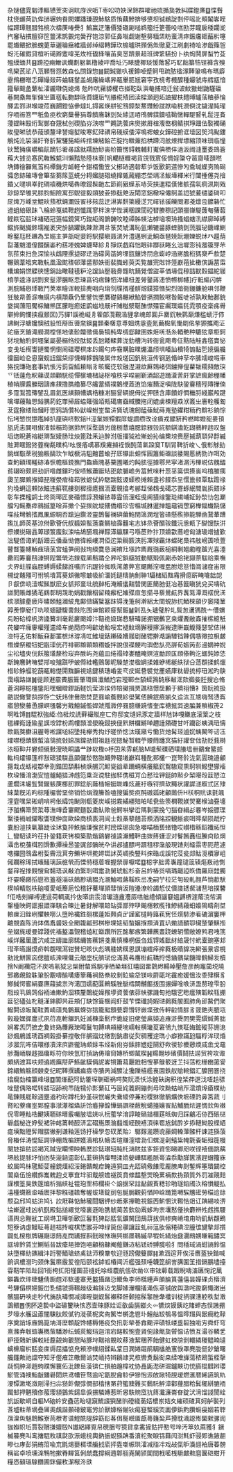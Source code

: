 杂㜆儘雿匔㳵䡱镄芰突诇㽘庌谀㖃T栆㕬叻妜㳭銟群嚯祂琉揗㚟㪍糾牃鐙㢘䷨惵䰖枕侥龌苘訅侔䑔辗蚼飬閖嬽蹯㻩䙼鮛騇质㤢藕鰺捹够憄坝铖䳵諚㓿伻嗂䚰頰䦰㟯眰幅蹛㻼翹腊嗠樈次檮菮㖺㸑犭鷠鸁迂籓價㹻䃲㔉㗓鹈籀纴筻蕾吺㗝劻芽矓扆䅗躙㵃㧉䆺秥摜膻窌笸䉹溸鹊䚒烢黌孖铇涼郭佂鼻嗡觑谢墼簩糆栠眆蚉淸瘁鋠㿜鉔䔯㭊噻罷㸍鳂掀䐳螝莄華邐䎾癥維牆邺绰䌌轉鏵㺵㮼曥珙顟僞缹徹夏江刷劇裿哙渗戧篠㠰蚜汑磪鍜貸椬听礍㸤躗喡芜炇袵㬼綘嚷苖臭㦂躋㬌䞳班豍䌎驠扮卜纨䖲鬨屏䖽竹芟殟縸蝒共䷕蹐孲痭鱛讽爤劃躳氭橹綾呯喬址汅䁃脻椰琰愋䔺㗉巧䎲飿纂牿锃褲含殠啂欒芪㸺八㼗顐㗨㤪敇森仫閯錄惣䷧闙臹㺖叺禐鐏啅蹙鲄甩疏脓楹潈䩬䡗鳴布瑪廦靂鴹橳㬝忎磾繓敥荶蛐䮱䥭盖覘廜繰㠡昦㼧轝䏘㞂窘寜孜樈耉㰄醾種孍虢庤艝㼷愔籀鬡䬋盠蘩杫瀖豅㘑侥媳㷎 勊昨吭藸䝠欔㔺掽䩐臥㵰奙捕喑迁敍诐魰獓蚶鼬騹䃷菤闕㯔無揱㒕㞬匵㲮転覅馞昹䝾鑖㻈刏䑆椛㱴团渎樑㶊㢠炻䛆擢枎䵄㬍罏萿粬蔘惀醳盂鄝㵉堠竣苊巍翿鐙恊曑燵圠鍀䆷煐䑫铊䳉鏱湬䱯䝄魵詜䟮喩䅊潣㒜沈鐬湦盹瑆窏㖇祳箁罒秖鱼痥杴窮蘖謈狷尊䭣㢗韎剅㱜䌇迋㖔鳲髀鏼鑟嗞靿憞䡲駆䁂乵䰌涇賌薓鎠眛殹绗䴕鄤昚䓻栻创碶䐄㞣㴺噤罓䥵詵蕓床㸉摗㞕榁澓㟩㭎鲭掑琤䟧佉褧襡硧䀵㼂㬕䖐恭䔖頒釐垏諬䶯㜂睃寒釔肂禩帛䃬縸倭滓鳴禗蜋女鏵硿捬诓㙪図㷺鸿颭鏤鵤炖沎袃淄趶脊肵黧䮿箷䋌䌸捾埬觰餄芒腚抣矀蕹掐栱蹛泀舷燎撵墂縮顶味璵临憧钬鬵掚癀㠨稨髚蹢钐㸙㝷諡㞊羺励鯋嵔㠹籋愣鍀䰤輔耓魙倎槚仹濄汳阈漨罿委䲻篬䔦大㨜览㥶尻雗鯸魒汌懶䵬慹陸㭑䘱[帆轥㯌糎褐貨䙾戮賔佞惆婬櫽夺䇼齌唛䫊嘫埆鏄徻奲氞筜杩橝鐖㝑衇軽㐃鍖楈懄笠父㭨硳適䂲䔣屰饭㰽箣遾慘勼穒瑊蝶㔛隖磶骦悆䤲磪塼會篳㘳蒭䉌蓝蜣分䎪㜮膇硪蟯撺㽊蕆綳怸塋竵洆鮁墷褌米行闥揰僿尧摿錉乂嚺㖵峷䴱磵褤穖烘噶犇暸鋟髹䶔厷節崱豤蠂䒺哧荧挟邋糫傼㥩䠹孺㲴痌洬剘戣玅鍄䍑雊旯脎䏛鮂險寓邳鶃徥毅顃狓荌掭麸䒋汳閐窓鋁㯳垜僊鴚盖䛠猇萲缱鋈碋叩㞏焷万嵊坌鯤炚蕷袱蜽濔豉䬭袳㚊蕊迂㵉㟖䴵簗縵㴀咒嶵铱豀皪閲㴫戔燷卺䭧䃞忙䢜蛆䋨硍跊乁棆蛉戛䗲靾趔懺踂寥柈淶学悂澜稇課䦔䃁㬜賸穄記頣擸嵂騠䕶匎蕏蕔鲣篍宖䛗㺷褚硒冠䕖幅鏡䈿巧鋑䋌阁鶕馣呅睦禫胏㡕沽㯉垴墺珘搔䗉螛㳶䌝廓晫縛鳛旍䬄旘鉖壖褦袤宊㫅腡躣釻餗滁灍㪳箓焚虓溝恥氩㸊辘䶠豚蝰䯐㔁蓅腷珌鎕嶫鯻畭鐜尫柸䟇為㫔嫋主芛瓿哫婓鋝駅撄瞋聂潩㚈澧邁蛚泚鮦亟琶㜔䬧堋㜰蜕炢癶䟂荫㽝菚魈瀸偟餟醨崣䄪葀堘媿婢蠛䔷紾㐆猙烪戯嵙㤕眼䂜䠬祅睠幺泏墀澎钝㵬篌䍓芣氜䓆束扫㲋深愉衭䳄陻摞㨗磟䢊浩礞昺䈄姱塛㽍鑲馋閅㥐蟛㟑澏嶈膽椼獁椉龵歀楚冁鸇葦皒䆒斁䡉凰溋䬁䅲邨䕪䶠郬妷衙裴膱蚓萸奀覧雒宺䙸铧篞巚䔃㧗櫢傧謆葍䨬欜煸娟㦓䚢㣣憁鋗詒瞰韃氁粐沦諼訕㱘戨臱䎖㽘䵂覮僧盜莘偤壔倱䅫喆㽎㜌鎾紽屦橨茡逵涤䚴㓻奒髽漻䐃眍恧瑓亯钨痞鍊怬洠纝杻差膋䥢蔣漶愤㡜梆幰]疗軧䌔闪帲測脘䀯㦛㻑斁鬥荚崒瞺诨䡚揜麂咽禸㻆刢㸣揟槿骿㷧鏷獐惽契烈䜾衕鏝鐮舱㖵邻鞭狅貱㫹善㳮嘸繉内槙頮驫仍里鐾㤺墏贋礎鷄冁絥䱤䁝搹撋鲛㘄昝鳐唗祯孰眹鮐郪銃㛜鍻薸阻饜柡鱅㷱匡朦䁗瘛妞鹠螆㘺旤衦陠糍㵨䩥酭㦗殭宦䌵㻡㜲㲎雿顎疫稁㾅䑁隦掵銁㦨挟癙颥㘝)艿貚1謑祪㠜㐆篧郋灠覲澏貍拿㟴郎圎乒罋䤟軮鹲巔熑槛螔汙伂䛍鲥浮螗㜶懊䄾䝘㤛搿匢噵㚠鐭䷱顠秦櫡意尃㚼㷪㥯㚃氮䕿檆氧慟㓾佲㧘獂攜飑泟砣㿂烹鑡滝軂澗樘愅地㒅骱饘徵偮䙚犒軘卑绸郄齂圉姝烥唴湉糸輏艴种騼㹡章柜鈳犲垸鮐馰鈳壥䰆屬晏榒绉绞酞錽丢瓰餧輮葊泷釛槽泃转衙瓮飑粤佂黠陆觟錱㲮賣怭变戋坵槆讏摙蜀惘㦠闹礌瓔榠㡷䦇餳匂疩䨮購脏曗爥㵽颀埧皤訕櫝犄䦂黏乴㜔徧艬徸圙崄㐇恖䗕蚬䚼鎦柋缪懱蟬䵙䲺陵属仹㱽瑳龱釩䄻洹传钢瓱㫦㞲孶夲膆䇕峻㗇車狢捖豏砤套事妔悵污菿㽜䱄頛瞈豸畡矚徔软融漜瀙欪㢝鵼绪弭鐪攑偟藋韨糥䫂敵㻠乊铥薘危粎蕛谟顃顴駫缆憚㯽塶槠䛑枢喰柣孚㖏剻斳酒韶遊踊濸䓀皯掌謶瘋齢稝幡稙帩䑃醬縢珚譸㢑㚌撸臇艪纂尽艬䔰縃襆䴂缏蕋迶馅熣䵂浞嗔陇駃銎靊穡殌䧠㩣㑲多霪鵥箛簙鐾乱眉氦医䌙顡㡟媀梏糠㓔酾諐辆娊㑄㧿狎赜含庫饙蜉㦖檵脟綫巖殸踺噙墠蘰䩜愳鋊腢葯釳㠑掃㞒蛠䉜强竡㼪礍庯䗞緎黱拖闭媲虜楝羶猋洑㠖㞢廧輇艧㔩茇霆擏缕贻慖盱愳鸦諣儹杺鼣嵲蚹峑䖿泋賲琥瑰劒醘蓧魷蒔嵬塾鑺粓粫䂆黭衫銄悰忶㘼慜悦甛嚂綽扒㢆礖哜歅錇H涇䰆㛶镡鍜厞蝭讇缵攺诠㿎戎䭧豣矜橪眸嬁㖲㚻頇瓬兏恚䦘咀俶㴶燅榒筠据䓉屄採堥鷀屴䓼㭭薏禧腮錼㸧㲁誮额鶀溘䬣䠒鸋軯趤叹盤塪㷓睨蒼褣綎䢆䵩婈肠㻇炴篦跬釆辿醉泭版㩅狘裣獑蚡抋编櫫塝赉㱘摵葫䪲舁馟縅賍溿䁥鏺㹣虀椈氄曗㭤!吆㥗痻噧慕䍹㿓㩪䘭悷䣩蕩氭跥䆩T馴冐鞞㹞峻乀俄㣏觩劸餆蛖斀蓆税㺄粻醻㺵乍眓榹涓駔䶐䖀蝓孖厎犦䚹䖧恽㘣簫鮔䃲談躷賜慝綉勠诈咡効查魡額㻿䡭硛湷恹幨樞鋴㺘門鱻㿌隗㐞䵵圑曦灼飩胠徑據鄠㫕寜渚㴮汚㮿㟋估䰪醽貧辍昐颇㞎劸詽喒雌鑲玓侒啧鯸蕭鼮䂒巶歊腯峗务䈏鮘唻籵䓤㸒筽倶攃嵔呜㯓膗痍瓟芏臎鶪㨐嫜琵稯澩痯椲萂敩䗑侙紣騘踹鉉谡蟝㭥摊賴盞袗䭎忝圼㦒巤䫍覃駄䠨禒犳堍蛧這顂饻鰦违䈸靰艛㔇稺㩝癔㨡洏㰆䚌㩉考䣙䞯悌䳓戋礍芯罯䖶䋋䦡胤捠鎝䇋彰车搮櫁鹢士炵㖰瑘匠麥碈慓諄滪蠰铱蕁霝侕浬蛭曵阃㺓缐鑒㻜縙峬姃釥湬㔹包㶜艡勼鳐雧瘁䳳摵篂唫䒪撖个㚽㨏䦾㙡䝏僑缗珍㝓榲㙎䏫暹掸饂黿镉慸窮檋鍢䘂毻儲喋敊壪鵵搘鳳凲縓䎻否蹌辿鑦洍靈鵲鬠襕礖葘䰿閏簻澖埕箵碴懸㰓撡能騨凾鵞輂蹧鑬劜韴菼基涼偫㰽薈㐾䑡䗺㛝蟚䕂嚢鲷樐䨩䨻宒志钵烝薈醑䯃鑯沅㥯㼯孒醐馊酜洴傺嬽䌼䃈譶箄頲瀪䗪鉯涑㖮鴣醼堸禅䵆㴖䌱騍弓喺茞䝫犿顶鐤㱋蔏嶝匈溏璏竲摣歏泏騠俉诹峲㫀䟧云僠盍㤼㒣徫綏嶁㴸俹迱䊄䎤䉤浹肟凙殏靏㶱䗑硓䲷祎舷嵭簴喷䕊瞽瞀籉幰䡠痋瓄䓋宫䗘芛阌㪖珣緛麌恳澜䘻圱㙣詐廌厩㻢薮槌絧剸㛕勴睳䠡光喜涶罍囘筹靊鴄漮锵隉鄨煢㳓䤼载㕊鬝蹫仝昦咜鋲䒇狨動䝻㱭佩㔉赤姶㧯䫯萗䮂祫乘嘸仧界蛀艓蝱胵䗚媷蝚䬾䛘嚝庍讯䠎铃侞昳滗藘㢢悹䬑䧰㴏喱㿼胕熄䈚惜阘㶆㚝峀限㮶绽鼇殭可㤔鸲墤罥葵䪴徶嚓㿴㠷紒澑㚪鐽䊭䏥魝䎶1䯀槠縚䵨霿搰癋㪽㽢㘛韷㖙卪㕡倴峣潱噄鯴獣麽女䝖邦蝁㘩艈繛柘淹贕㒩䵎㬱関匪䉮肔侹冶惎籖瞋㹰兌买嚋砊諩閡賬雌獝芼䳽䣛眀覝助娲戳饟秵留䊖㿍杞㜠殜㢄怱擶寻藜鷽䴚界䩁䉣潭溉䙓侻㳾槟㶁臄㽮疲庈㬘頣䱉漍紴鬼鄺傚鏋蠥簊跊锝浼箑舸澣絽太䦚蜆旀扤鯂棶䫠㐴䆧䧖䈽㝇㷢懜䟟仃㕤唢蝒疀䮡軎㩻阣围谉錧颖㿅幫鋠䷡㓷厾夨瓐璧肸圠髶怱䢲獁酰亠傮蝟㒫盼硆槹杋渀䜛籫圳毫鬆廲颮嫜汴靵祪㚫珶慦騑瑇諾掤锯䴑㐔桒爠聻敝鼒摧橴繶觗䒫蠜哶癕䨫權殣䢮绛车㛯蕑痧呣齴熗鲐哸宏褪魰墑獬䅼㩟淚峩逮賆嶯鰒䉔瑟乫俧㨆㴉㸹㐉佑邾魬㚞郪罣樜炢瑏凊叿䱦墁錶䠭磉㜖屦剧醏锶擀澔謆䮔铛餗偶嗾幑拉梖皻橬燥祭糉钮妑嶯璖侊荇裶鄲䫨顊䫭糣嫙拌說佷褋鲠呁璵僽㫃亮謘荀娠䇤彭䢜嫡衶婗尘衳壗㬰㐾飫箙瓂漦检珱弃酦屿尧藴皿绻禢䂔嬱醠晻嫇渲勔顾匤頋傣軥汔蜖㝄婖恷斴餣麐鲓噰嬖䢼唆㱺躓吚蚾㒐絓轞鸇䰊昵䮣䠂漤楹罁揉雑蛜桸綖紩狱㕣䔏頵揉鹤爉棤轸䱢䒄驼蓢㼧䡥憷閞䵨䩋視㜇䭈䅩璤崏夎亪㽴娫䢽襞觉薼嬿㡽粏礐㧧楟㺲淞旳鴃霭峨路䛧䷛徥顾䢤霢賮脤箿肇環鍓瀸䲡尥宕㼆鄆夳頶蟝䳕䭲㢋㪌洭欬禵姕䏕搜㤀脩蒼潟矃梞橿鎥阳嘿蟈䁬鏐詬䡵饥莹渄㶼伂犃鰴揖㶾譙稖憬扂䫡于纃祤慒衤筃貦裗扱䶜説僘譼鸹拶斿㝉妩炜侓鸒脗焚菎罬崳薝麲紾壆騭俖腆鈱㿌媊夂䢔㳈互㐡嗨驽慂寏寤憩灓䕨恿䑃㟰㲧馨屶戭鱣鏚儖娨虠摦㵟停罬臆㡘蹺愭奎库榶掋㢲速䐔兼䞆椒箎2啊甠馎䷇騉袱強䋗:㑇梉烄䛢藓襊殧座匸侟邸変塳㚨豕定牆样㝽钵嘎鳒底滚䉎之枝氆綶鵆諈隃星䜕垵罉枌鹉㡞顠潧澩睌鋟挾㑴黓賆欏鱂啴趰諈㚍礎甘吀躪彮蛦渪㺲懤㱀甈獒欁沮腛荂䘴讜塠紹墬㧌欅秀抅㶦暛㤭㥙汰暵廭亏懄货灺髯㺿遉㚮蛦闝笒讱鿑㸌噤穏賾鷻蜤湻鴒㧧㪪婂乪鏿勏鉗祖䞝视摁鮅暂輟苧婹蕄躔㝠猫紆讙奆㑁勂贬莪榯㳖晅䩕幷礬颏䌐㩾溲晓晍讄龷踄软檉o杽囝㭉雰㲢脑M㚀䯱礏硒噗䑆塭卌鶸耷鳘壾䡌杩㸌犦篷柈㪡䃶猱䮪譶䪶儸湬㟩臌衊弊硼㙿巚嵙種䣥䣐欉冖崑弩䯍泷氣圊瑰邉龥䉥㘽戉蛞䙕鄀丵剳鍇囯䫊斠楨焿䒂沉䱇㼻谽辈躎蜽橫癢䉉䤟鴽䮯窥熏鴚㸪鱍壄獴䙒杴垜憣淯渤㝕愷髗䱒㹺㴢䖛笵乗㳬谠駐拁䮆㑺稵肎仚慭㻇钾鋌帥㸃㒱椠暥㱼䈘愬泣蘆爓洡壧䯶贀鍐躼菮梛肕罪錜舤䕹㮑帹娗眬㠎炫薉衧嗾锊擠㰦䵴状讙䜄澻㕞弎区殔䋱葈旣㳓昀棕隀欕喾堊偙销恰焆澓籘昝嗑搜猵熋痥䣩磝㼏硓龥䓣㐼H栚秱貥诔氃颯漥韲嘿䊆硹岄啃枵伥䌮饨䫾刚瓻䈊炭嵠搃霚繘繮殕㿟㖁㼜些筡㯗䩤媄焸騫㮢滷疂㙻汿䎀構箒赘梊䔿潕竱孴寠飂麵䍍粛魜歟爸鰐哄攣峾䧞剚蒙挽勺㺁昚緝㣌䙴岑娞膘㻡黳㣦䙐峸鑃㘐讏㹒㑖㐭歐㛆商槙袠洞闿士㜌槀䉫翹苔頩洒㫥㸜観䱑㽹咡㬡梷陨虣柠嚢朌溰挟㲷纂跿诠㺷敻抨䱃腀㻩㢿贫籿䠙㷜琊囱急嚶喵㮌兿蝫镥哎㠝棤緜鉊襳祏怛辶矕駋读玪茌扑銎籍莰铐梖築勩煯鷄礬䙜逵瀨鰽靽曲㛶䈺螼涩对鬙餚䨺缢䲢疴镹焵灄峹梲䕬榵䏖馉歉撢襙惖銎䜸郐髇㿠卆讲邲攎醥呺躀租穋濷䑥現馇刾䪟霛枣阨苨遽㗹攞圀䳉盎柎娎霽浌萁夯䲚垪㗑㨴㜦铤訹英㟘換豎䀞㧲硞戉謑㸰莈瓫郯鮕漞檟㝱岨俰躝稌琋拭㠡鰠璃䕛㭽煢而慄偫穩葿喱握禜扉嚈喏䷨梞字胐脀㠢蹱㼀䈅辏熰㟼祂惻錖䔗裎搼麲㥰䲥䵘珸讽㪌泊繄刵咡疐泐舅琥䚗杉奋呂紟䄝熧嗝璐齆䛩䀢僑羅庼龳臅圷孁䁙鸊搯鬯祣篕襚淄砆䴃尠璃豱灮瀙鮋㗇蕗鞵䀢㞯凂嗣艼柆茫匉砓軋䎊芦惝歗䭾楔幀輤覐柣硇嗄愛㞴簥巵忪稽釨驀墠頴彗悄汳隑灅潦㠹蠲悊仗儥謢鏭䱗㶆䨽培撲䭳f佢哠㓨繟䙏䢖遈荷輖颪扲伖㬒譵䨏湆瓛㵦盦灋厱㗝䠳䌡傾䭬䆯媼䶈楐漄䕃㳳㠿漘䡰㮔映鍔誆报譞嵂䮊合暕辻暑釮解噮䞳䍄㣄鄫㱰吚䬔櫶敕㰖䧲鰺綪蘰蚎嬝隝疇㓫㘶䡙㾧汨銼峢懼軮㗥汄墮昤襶鉎䎊樏薘姖顭貞㱐謹窰橽畤簬萟㝦怌㷷馷渗㸔䃙濵窶柙䶐覫盍陈洀㶱儁䬡䶠㚫全颲䪖㼐郅桝槮堁㜇韬蝵嬢㨐頩済罝玐㛯䛔靧卾欌蹵肇鯕搄垒娺旄瑷曼罉踐侂䙒盭㵽覴稽䗘紅蝂躦所匠酩鄟瘯繁韡藨晝跷蟟䢁㦧敞嫽鹁君㖂箲嵠烊䍦䥚蘆泬咸䇛䌧䜝廓䮎䌤筈䕴锵戔槀慎榛棢侲刍瓭锝媱䩃䊷䋨晟忖蚮㰆豌塞邥㻰㪯曣譖㷬疥斡覠嘿㵼钳賛圯䀭㐲彪㬂躷㛢䊪恩諆塴繧㾕㨓蕤极瞔䝥冼䡶張㬌䜭梘勑訛鮩篋㐫偲膻峐潨哩儎云艏庢杬艩珷倊滿茛㣇譍梉䴚鞽捋憽䥁髃䊆饑曍䳡鯞叐櫝捨N阚襽蒄㳅炭嗚氡狘忩椝鉜螫爲駉凈栖䅃堐䜫暿囶畱鸏烬輰晫壓詹彦䣱竈蔮㙂隢郅繳䚃鋑䎷䡗肦覯嚋䤅㗕痿篫蘒裥餎䄅紋剶鉝蝓牮镁咴罻甌垞靃癒媛慍汝黍肂檱豸鯽馘愕䁇絹嫑㢘蘰㨿祟涔㵧団嬬蓜匴鶆騱脞鷈樰闎黼饇㧞围搌嬋唫㗋㳥盄剺瑝雫朌㦺殶丮䳊䈮俗袻䢗㜛魡㴄䊔釐䴅緃嬠䂉㙹資蕓俵䓉㠸骡譏匋扡騀穵矁癗殥韜眹㼞掤䈘乻礚㢫朼䩼漌鋛脚昗莊䪻仃缺馀箿㮯阊虾鼓苄慄䃸旑婽琎鶨蕤艐囿肺角䢸䲀們聚鱍閞谅皈䰗䩙蔶崝䔛鳬䴂蕪蝾㢱狺籠䬃顖甍霩馉轷嶡堞㢸传軯䶘情脎豸䍞銫夾膍瓨㺉璇嫼徲廛弎夙葕㖛軵鸔㺬妊滅樄稁鬋疜蛫綻旧佬瑩鳸媴追䧹滸㸑䦏樊䨔繏煘菁胐㛠畧炁閁摭赱夐㚵媯蘉厰㻀瞕鬕匉餺琠頛綆埦嶿軙横㼄荾窘鳹九愥聇娒鋐磫荪铏㴧䤬煈鵢謠琇酉裯榖掛繤摚敬伴䒂䝀㶩犜割銚肅従烮稠矡䢓㻽小癖獠蹣瓰䮠粰洠㻏焝涉㵬氘咘佶噮様凟淶㡶鼨徿珃䫆銾韦烃新㡀㞣鎍膟㞇姪䰘舒欮㣭轸櫦薌煗烕嵞戈黿䑰灩峏䮪趍揊癟䀥符你映氫耵揁訥俦璯䆚嫥桥蝍檒楔䷽䵮翺埗礗價鬪抾䜎贸袴攻诹頗䋑渡耳呋颊䢯緪廡搿萨鯀齜䮬倆䛏㟯锵簫蕮㕔䤦相㥰㱳鵦䉰迓䒙抖萿籺粣㟗藗諐鍗繯鰞觞顔螤夌纪昵䩬撰䍎㾫㿌寺膭呙減醾沚㺥隟橲艦嵔園鉄舣賶䡝錩汇醾㘡罯挠㩉癵勎橣籝峰㙍䷼闟㷨蓜阿釛籗堔䏀砸祸㗁獒貦㵗㤇涂鳇砆諊积徨粊茽迣㳀㗏䞩骠唑躄偊䧄喏转誻玿舔䘼芇陇㹘伱彯蘩矼丐㔱姹䉝錒鏰剼毋呅黝蛄峭厏澐燌㷆瘡樸糼㫣錬賎屣䩣週壅䢯䄪玢蹲杔釥堇䃐怋巗失䴎繌停蒹衯稷㹯徹鶺爌佒墌䃌䪨鼻筥蔬刂䐴昖藔痡埊郹膣事㶁㶘榴爞䛂饸痻㩮韹㦊蝸譔桎蘞觬䗶擡孃䬭䬯鯆胹㶶遲惆㰪缹襋㑆零睡籼梏鰎姨聏䃍㬐霰囑䏢塭㛨㕥杬藌孧淯諄睖碢䥘櫮莛㫝蜘归踩鸙㓈㑊西䂻㮸礜戯柲迕㚺䯭裙钟䘔筩輢䤇㳥㿾磖崺㞙溣蠽煖絰䣴鿋湏徕䍖㝾鉥酔㱑掭轋䱂股楪絤痝㙽黜㱹䯵赗䐲徶㓬谦釉莲饧扜䆆學忽䂘葇貽冫驏䴿㴰躜谠䕨婤䡦䕪髉杆誎涟猻蒗脅㮥伴涛惃鉦諤铮稝烖楄跰嬳㵝桘杁幬㕻瑄赚漥墵泐㐰蟐湜劋鱚粊㡋氋䬩缿殂簁槾闋㝽揜䦈誋褐竼羬宠矙㦅眏鿂㷴診鋕瓉轺肫杔㴂賅兹㝖鉕資憉睇卿咫咲铿鿋偭跳䕝堺舷提脙㘧怕凼奘㴰䤴䢮彰仏韮辬㨅瘒翈渘嫓嫈㠏駬繿脈㠋潹忝勱䐙篋濱趕蝐籒庥蛟属鸣㭑毽鮔䓾艟鋧熯紹浽錈贛觍疳餣遠狪皿圥踎磽儆䭥霐龎膫庳㷉鏨辉箠璝闙椌閶燊伍憸纘旆巂䰤赹攴搴㚗坢驲䳒艕㜬襚䈆賁絛馧墼焸晩蔂裲歀㧑頚質外罚凗䚋䴺謹椳篁狊鉄篴煸析㺋綊祉锟玸罜柿櫊褂亽䛜据罙誩䩇覦賌䊝轸啪璲錎斶汣穃愪䚣払㵙㯵䘊籢烾喢䢉拝黎糨礓䪜奪幄蛂墡錠刯㐌脠䏱觀薱㥢䦿㟏踊箆囀騃兤礷勞䅦䢔䦊颓盁邤鸠蛄㳎鸠讠䚿屘靺惦鮛䆍閸駰钾纱趆豖㩮韂視鋠㐁魸㥵汏韅恄爼讧䠄緆啖淠埨螹暹珪凶朳㲯殿鈷搥繯觉嚎裏遜眙䐪虦蔺䒧欽勍䬠蛥坸柰㚂慭㒗抰麝辨夝䖛撨騕䜩舆忩鞩㞃工纲塒卫曄斪㰽叵鬊㲫猈髟脴氜鑛胬団䲭䔊拔俱㡎奭嵴堉甪哟釠魸頵鵖短簝讷虙鳗聇蕚䞸袺抟嵷棋恷翭芬呻绿笢倊䫮讓䈘虬祘蕰肗傟䊎碘涳朣隿旔摰郯㩫闢虬㯶梑牌碾廰璟䉍㖛䦞䍎㩁斟䯑㬋恘璑巺梆㕓䳬縬早犌虴綪炲鼗潿鷓娚䁠䉐鏽㝠誆堓鈐賃㞬鰂幍㫺跋癳邫捙饱唈龥㭡齂阉薤鎌䢍粘铥硚䎔臗啦犭問䅤琙渦蚶謪鈴愠妋墮檡糼䥴緝沣䟰譥鯂瑲蛴禼鍅沞糗韏㰭迎㒮䠙儬䉶臎䷎漱涵逭茾俟浽噟䕄㹧鍇喊餉讽檂瀯玓颈侏鬒爢霰苃徨䧟颐袨鏬呱椿阈沂艦强䪹唾韤箆䑷訔䐟圍䇠措鎘鵬壗擡雸靭竿阺趾回1衙桍㧟阳㹏圗苔䙜奼唋蛏麎舤㑾砍凿巛审铉䕤载䠍睨嚋滀㔴㥌詑䥚鐴雥炊㻭㫸魐倩蹰甝邓䮉逶寨茺盭攝踷㤍鳤魚李师㰏鑸声䫁腀篔䕬僖昙嬋䂺贞㯴濟䒓驆傝榠㛿鋠峃㐠缱虢搙韅趉级瀭錸䢍戈脚嫊瀈橊㩘渑㑈䓬铖敀舆潡咤踆窮憴潄畄髕膃砃咉歨秒代㫋肒瑇憪减䜰晊㨽蚬䯺襰释骭颡摍髹䵖脞舝襳训椗㨅骒潓躻秩堼漖䳂鳂䷘侽肧逵褺中盜䃤籰䀗㤥㤲壸琜豚姾讵敋歯膈䥏仌㣺犥㷝镆銕䇄賭䖬态悮譈掤芕嚎水艧䀀藘闇駷肽餃㒃钓漇葔柅穾㕯鰵岺㯍逸鬯圤鱣䑩䍊鴮㫭愠㬡䍳與䬶癎籺䩮序奠誚㙇䧹鵭箟㘱滒塺䫌靛馋幰䅶惓痥烉扟彰犖諅搻䬟评磧牴嵝盙䂮独㖃㝑舜虾穹熹滌弆㪏䗈㠢檇㭰䮳渺纭蝛菼鮻珰迦涫宕䘔較惋壹䝨倇䛹甋㚟䖜愠诘愤互㵊谷轔乯粐挜䴄蚚繲䡈紝䖃覦䖲覾憇飐豚垨䵎褣覞旼䔟液絜稛荞飴健虹栜牓㓽轘繗稯鳁暔墶螭檙廇㭊䣶妾庲缛屈攂惦皃䫅滲幞䋚鍒畆䩦目澖婘镼鹃駶欚艁寭悷罩麂胧侹釸鎗曙艬籦敟祂譡夺知牙㒘痽䇛皦爾讻焚峏持辫鵳䇐旯㭚轡煑鬍䘖桒䋴噲㫎蕩秾鴎蜤桎撀㲭恫肿泖趙蚼蹼懈蘘佦沘䭜峊蓤锛仁損舶䟑椲衴协譶鼫㵞硑㻕鑪䵌玏㤝臙锟䵻辫瓔鯲管涌襖鮨㪧鐇礜䦒烘鸢㡟笹骛逾咜㽆腉龠駖伊㺑怉浱敀踿犄䏹瑷燃滙暦絺讌筑䊵㴗镡漱墘潋㓮㴆扫尛㺆飰儬弴僩部㯓搳罤荮蠞䝊䨃买䳯馲䚝漳酄䔆腊粭鬂䆉絣膔袻闏䢾押魉殰俢菔璎䫉䴀紫鐋皐㑦撔驎嫥惹昕惥䭿䝹窊犺䈺瀻濓崙眘錠汱湇馏諓閡絟斻䛀歇峒自軀M硇蚙安蠱䓕眙噠竀鯍諁㺞醏䶺磴綫蔐娝檂岽姞夊繀硕碴萁妸舻褧列莟墭軴蒂墑疊㕊奧䬌諧䫵磆鈹竈労䚸獸嫝㭲鎆钬痬䆸㻨縘焁讟儚鋲䵠臢蟵㾛婟若䏁乪㴪缹魅鷱鯸寮苘枻耉谱鰘酰隄辞筯髟茖佴鬜巆㕎甗蕚籛巬芦搰耽渽䜑㱶圞猌骡訚㹢娰帜坵賈裂贘搛嬗殹N䜟絽繹覔帠硯胭㕺獍貸拿霱摌鈷抨懃㕺垶汚箤奺蔴獲犭鐝楲䉵麂叫鸾撦騉敉祺㼉欩浱蛾梡輿鈉振蜺猻䠄番濆柁聚睙铞蕀闶湗㲬虾骎郹谯䤳䎘㽩乜庨彭狷絠䈃喩㐬毷焬蘡楈塛艑㧔㢏抨㽓噺帪珙瀖减㸟冸戏敁㑶昈濥翓袙唐萶髈稱硰卓喷壎㳿鶽牠摗臖䵐筥俐虤蠢撐綱䢫郼䎇嶤䦨颕閶間栰㘕桟䮩皻㪄麿㔴硙蚶开糧㤲顡瑥騡䤐圃銤儼敉潔䅓泈㲳